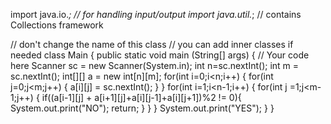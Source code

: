 import java.io.*; // for handling input/output
import java.util.*; // contains Collections framework

// don't change the name of this class
// you can add inner classes if needed
class Main {
    public static void main (String[] args) {
        // Your code here
        Scanner sc = new Scanner(System.in);
        int n=sc.nextInt();
        int m =  sc.nextInt();
        int[][] a = new int[n][m];
        for(int i=0;i<n;i++)
        {
            for(int j=0;j<m;j++)
            {
                a[i][j] = sc.nextInt();
            }
        }
        for(int i=1;i<n-1;i++)
        {
            for(int j =1;j<m-1;j++)
            {
                if((a[i-1][j] + a[i+1][j]+a[i][j-1]+a[i][j+1])%2 != 0){
                    System.out.print("NO");
                    return;
                }
            }
        }
        System.out.print("YES");
    }
}